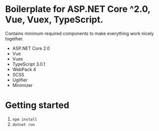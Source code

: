 # Boilerplate for ASP.NET Core ^2.0, Vue, Vuex, TypeScript.
Contains minimum required components to make everything work nicely together.

* ASP.NET Core 2.0
* Vue
* Vuex
* TypeScript 3.0.1
* WebPack 4
* SCSS
* Uglifier
* Minimizer

# Getting started
1. `npm install`
2. `dotnet run`

